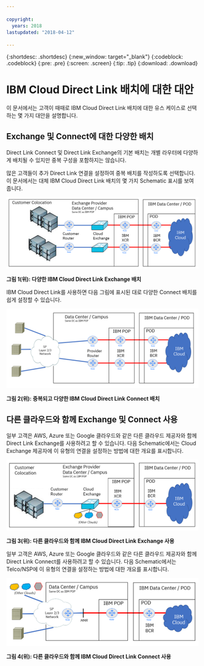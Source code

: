 ```yaml
---

copyright:
  years: 2018
lastupdated: "2018-04-12"

---
```


{:shortdesc: .shortdesc}
{:new_window: target="_blank"}
{:codeblock: .codeblock}
{:pre: .pre}
{:screen: .screen}
{:tip: .tip}
{:download: .download}

# IBM Cloud Direct Link 배치에 대한 대안

이 문서에서는 고객이 때때로 IBM Cloud Direct Link 배치에 대한 유스 케이스로 선택하는 몇 가지 대안을 설명합니다.

## Exchange 및 Connect에 대한 다양한 배치

Direct Link Connect 및 Direct Link Exchange의 기본 배치는 개별 라우터에 다양하게 배치될 수 있지만 중복 구성을 포함하지는 않습니다.

많은 고객들이 추가 Direct Link 연결을 설정하여 중복 배치를 작성하도록 선택합니다. 이 문서에서는 대체 IBM Cloud Direct Link 배치의 몇 가지 Schematic 표시를 보여줍니다.

![다양한 교환](/images/Direct-Link-Exchange-Diverse.png)

**그림 1(위): 다양한 IBM Cloud Direct Link Exchange 배치**

IBM Cloud Direct Link를 사용하면 다음 그림에 표시된 대로 다양한 Connect 배치를 쉽게 설정할 수 있습니다.

![다양한 Connect](/images/Direct-Link-Connect-Diverse.png)


**그림 2(위): 중복되고 다양한 IBM Cloud Direct Link Connect 배치**

## 다른 클라우드와 함께 Exchange 및 Connect 사용

일부 고객은 AWS, Azure 또는 Google 클라우드와 같은 다른 클라우드 제공자와 함께 Direct Link Exchange를 사용하려고 할 수 있습니다. 다음 Schematic에서는 Cloud Exchange 제공자에 이 유형의 연결을 설정하는 방법에 대한 개요를 표시합니다.

![다른 클라우드](/images/Direct-Link-Exchange-Other-Clouds.png)

**그림 3(위): 다른 클라우드와 함께 IBM Cloud Direct Link Exchange 사용**

일부 고객은 AWS, Azure 또는 Google 클라우드와 같은 다른 클라우드 제공자와 함께 Direct Link Connect를 사용하려고 할 수 있습니다. 다음 Schematic에서는 Telco/NSP에 이 유형의 연결을 설정하는 방법에 대한 개요를 표시합니다.

![다른 클라우드](/images/Direct-Link-Connect-other-clouds.png)

**그림 4(위): 다른 클라우드와 함께 IBM Cloud Direct Link Connect 사용**

